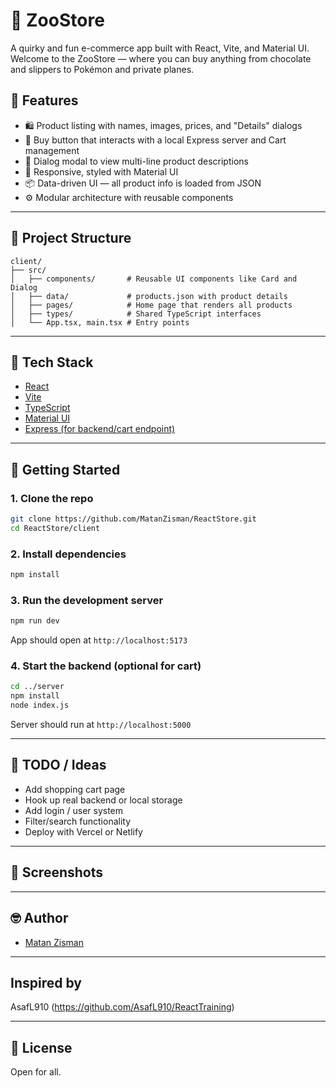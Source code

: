 
# 🦁 ZooStore

A quirky and fun e-commerce app built with React, Vite, and Material UI. Welcome to the ZooStore — where you can buy anything from chocolate and slippers to Pokémon and private planes.

## 🚀 Features

- 🛍️ Product listing with names, images, prices, and "Details" dialogs
- 🧾 Buy button that interacts with a local Express server and Cart management
- 💬 Dialog modal to view multi-line product descriptions
- 🎨 Responsive, styled with Material UI
- 📦 Data-driven UI — all product info is loaded from JSON
- ⚙️ Modular architecture with reusable components

---

## 📁 Project Structure

```
client/
├── src/
│   ├── components/       # Reusable UI components like Card and Dialog
│   ├── data/             # products.json with product details
│   ├── pages/            # Home page that renders all products
│   ├── types/            # Shared TypeScript interfaces
│   └── App.tsx, main.tsx # Entry points
```

---

## 🧪 Tech Stack

- [React](https://reactjs.org/)
- [Vite](https://vitejs.dev/)
- [TypeScript](https://www.typescriptlang.org/)
- [Material UI](https://mui.com/)
- [Express (for backend/cart endpoint)](https://expressjs.com/)

---

## 🔧 Getting Started

### 1. Clone the repo

```bash
git clone https://github.com/MatanZisman/ReactStore.git
cd ReactStore/client
```

### 2. Install dependencies

```bash
npm install
```

### 3. Run the development server

```bash
npm run dev
```

App should open at `http://localhost:5173`

### 4. Start the backend (optional for cart)

```bash
cd ../server
npm install
node index.js
```

Server should run at `http://localhost:5000`

---

## 📝 TODO / Ideas

- Add shopping cart page
- Hook up real backend or local storage
- Add login / user system
- Filter/search functionality
- Deploy with Vercel or Netlify

---

## 📸 Screenshots



---

## 🤓 Author

- [Matan Zisman](https://github.com/MatanZisman)

---

## Inspired by

AsafL910 (https://github.com/AsafL910/ReactTraining)

---

## 📜 License

Open for all.

